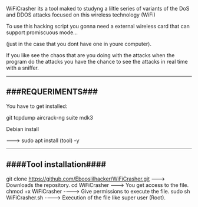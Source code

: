 WiFiCrasher its a tool maked to studyng a liltle series of variants of the DoS and DDOS attacks focused on this wireless technology (WiFi)

To use this hacking script you gonna need a external wireless card that can support promiscuous mode...

(just in the case that you dont have one in youre computer).

If you like see the chaos that are you doing with the attacks when the program do the attacks you have the chance to see the attacks in real time with a sniffer.

_____________________
###REQUERIMENTS###
---------------------

You have to get installed:

git
tcpdump 
aircrack-ng suite
mdk3 


Debian install

---> sudo apt install (tool) -y

_________________________
####Tool installation####
-------------------------

git clone https://github.com/Ebooslilhacker/WiFiCrasher.git ---> Downloads the repository.
cd WiFiCrasher ---> You get access to the file.
chmod +x WiFiCrasher ----> Give permissions to execute the file.
sudo sh WiFiCrasher.sh ----> Execution of the file like super user (Root).
